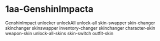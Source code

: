 # 1aa-GenshinImpacta
GenshinImpact unlocker unlockAll unlock-all skin-swapper skin-changer skinchanger skinswapper inventory-changer skinchanger character-skin weapon-skin unlock-all-skins skin-switch outfit-skin
